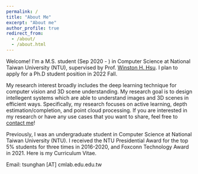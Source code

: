 ```yaml
---
permalink: /
title: "About Me"
excerpt: "About me"
author_profile: true
redirect_from: 
  - /about/
  - /about.html
---
```


Welcome! I'm a M.S. student (Sep 2020 - ) in Computer Science at National Taiwan University (NTU), supervised by Prof. [Winston H. Hsu](https://winstonhsu.info/). I plan to apply for a Ph.D student position in 2022 Fall.

My research interest broadly includes the deep learning technique for computer vision and 3D scene understanding. My research goal is to design intellegent systems which are able to understand images and 3D scenes in efficient ways. Specifically, my research focuses on active learning, depth estimation/completion, and point cloud processing. If you are interested in my research or have any use cases that you want to share, feel free to [contact me](tsunghan@cmlab.csie.ntu.edu.tw)!

Previously, I was an undergraduate student in Computer Science at National Taiwan University (NTU). I received the NTU Presidential Award for the top 5% students for three times in 2016-2020, and Foxconn Technology Award in 2021. Here is my Curriculum Vitae.

Email: tsunghan [AT] cmlab.edu.edu.tw

